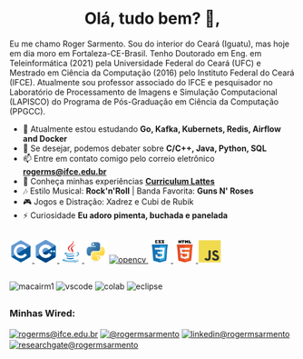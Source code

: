 <h1 align="center">Olá, tudo bem? 👋,</h1>

Eu me chamo Roger Sarmento. Sou do interior do Ceará (Iguatu), mas hoje em dia moro em Fortaleza-CE-Brasil. Tenho Doutorado em Eng. em Teleinformática (2021) pela Universidade 
Federal do Ceará (UFC) e Mestrado em Ciência da Computação (2016) pelo Instituto Federal do Ceará (IFCE). Atualmente sou professor associado do IFCE e
pesquisador no Laboratório de Processamento de Imagens e Simulação Computacional (LAPISCO) do Programa de Pós-Graduação em Ciência da Computação (PPGCC).

- 🌱 Atualmente estou estudando **Go, Kafka, Kubernets, Redis, Airflow and Docker**
- 💬 Se desejar, podemos debater sobre **C/C++, Java, Python, SQL**
- 📫 Entre em contato comigo pelo correio eletrônico **rogerms@ifce.edu.br**
- 📄 Conheça minhas experiências [**Curriculum Lattes**](http://lattes.cnpq.br/4112303270543638)
- 🎶 Estilo Musical: **Rock'n'Roll** | Banda Favorita: **Guns N' Roses**
- 🎮 Jogos e Distração: Xadrez e Cubi de Rubik
- ⚡ Curiosidade **Eu adoro pimenta, buchada e panelada**

##

[comment]: <> (<h3 align="left">Languages and Tools:</h3>)

<p align="left"> <a href="https://www.cprogramming.com/" target="_blank" rel="noreferrer"> <img src="https://raw.githubusercontent.com/devicons/devicon/master/icons/c/c-original.svg" alt="c" width="40" height="40"/> </a> <a href="https://www.w3schools.com/cpp/" target="_blank" rel="noreferrer"> <img src="https://raw.githubusercontent.com/devicons/devicon/master/icons/cplusplus/cplusplus-original.svg" alt="cplusplus" width="40" height="40"/> <a href="https://www.java.com" target="_blank" rel="noreferrer"> <img src="https://raw.githubusercontent.com/devicons/devicon/master/icons/java/java-original.svg" alt="java" width="40" height="40"/> </a>  <img src="https://raw.githubusercontent.com/devicons/devicon/master/icons/python/python-original.svg" alt="python" width="40" height="40"/> </a> <a href="https://opencv.org/" target="_blank" rel="noreferrer"> <img src="https://www.vectorlogo.zone/logos/opencv/opencv-icon.svg" alt="opencv" width="40" height="40"/> </a>
</a> <a href="https://www.w3schools.com/css/" target="_blank" rel="noreferrer"> <img src="https://raw.githubusercontent.com/devicons/devicon/master/icons/css3/css3-original-wordmark.svg" alt="css3" width="40" height="40"/> </a> <a href="https://www.w3.org/html/" target="_blank" rel="noreferrer"> <img src="https://raw.githubusercontent.com/devicons/devicon/master/icons/html5/html5-original-wordmark.svg" alt="html5" width="40" height="40"/> </a> <a href="https://developer.mozilla.org/en-US/docs/Web/JavaScript" target="_blank" rel="noreferrer"> <img src="https://raw.githubusercontent.com/devicons/devicon/master/icons/javascript/javascript-original.svg" alt="javascript" width="40" height="40"/> </a>
</p>

[comment]: <> (<h3 align="left">Workspace Specifications:</h3>)

##

<p align="left">
  <img src="https://img.shields.io/badge/Apple-MacBook_Air_M1_2021-999999?style=for-the-badge&logo=apple&logoColor=white" alt="macairm1" />
  <img src="https://img.shields.io/badge/Visual_Studio_Code-0078D4?style=for-the-badge&logo=visual%20studio%20code&logoColor=white" alt="vscode" />
  <img src="https://img.shields.io/badge/Colab-F9AB00?style=for-the-badge&logo=googlecolab&color=525252" alt="colab" />
  <img src="https://img.shields.io/badge/Eclipse-2C2255?style=for-the-badge&logo=eclipse&logoColor=white" alt="eclipse" />
</p>

##

<h3 align="left">Minhas Wired:</h3>
<p align="left">
  <a href="mailto:rogerms@ifce.edu.br" target="blank"><img align="center" src="https://img.shields.io/badge/Gmail-D14836?style=for-the-badge&logo=gmail&logoColor=white" alt="rogerms@ifce.edu.br" /></a> <a href="https://gitlab.com/rogermsarmento" target="blank"><img align="center" src="https://img.shields.io/badge/GitLab-330F63?style=for-the-badge&logo=gitlab&logoColor=white" alt="@rogermsarmento" /></a> <a href="https://linkedin.com/in/rogermsarmento" target="blank"><img align="center" src="https://img.shields.io/badge/LinkedIn-0077B5?style=for-the-badge&logo=linkedin&logoColor=white" alt="linkedin@rogermsarmento" /></a> <a href="https://www.researchgate.net/profile/Roger-Sarmento-2" target="blank"><img align="center" src="https://img.shields.io/badge/Research_Gate-00CCBB.svg?&style=for-the-badge&logo=ResearchGate&logoColor=white" alt="researchgate@rogermsarmento" /></a>
</p>

##
